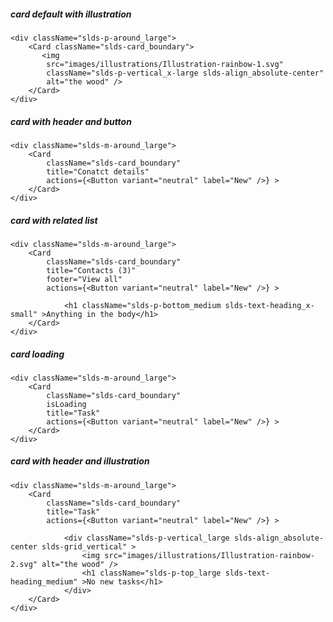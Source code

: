 ##### card default with illustration

    <div className="slds-p-around_large">
        <Card className="slds-card_boundary">
           <img 
            src="images/illustrations/Illustration-rainbow-1.svg"
            className="slds-p-vertical_x-large slds-align_absolute-center"
            alt="the wood" />
        </Card>
    </div>


##### card with header and button

    <div className="slds-m-around_large">    
        <Card
            className="slds-card_boundary"
            title="Conatct details"
            actions={<Button variant="neutral" label="New" />} >
        </Card>
    </div>


##### card with related list

    <div className="slds-m-around_large">  
        <Card
            className="slds-card_boundary"
            title="Contacts (3)"
            footer="View all"
            actions={<Button variant="neutral" label="New" />} >

                <h1 className="slds-p-bottom_medium slds-text-heading_x-small" >Anything in the body</h1>
        </Card>
    </div>


##### card loading

    <div className="slds-m-around_large">
        <Card
            className="slds-card_boundary"
            isLoading
            title="Task"
            actions={<Button variant="neutral" label="New" />} >
        </Card>
    </div>


##### card with header and illustration

    <div className="slds-m-around_large">
        <Card
            className="slds-card_boundary"
            title="Task"
            actions={<Button variant="neutral" label="New" />} >

                <div className="slds-p-vertical_large slds-align_absolute-center slds-grid_vertical" >
                    <img src="images/illustrations/Illustration-rainbow-2.svg" alt="the wood" />
                    <h1 className="slds-p-top_large slds-text-heading_medium" >No new tasks</h1>
                </div>
        </Card>
    </div>
